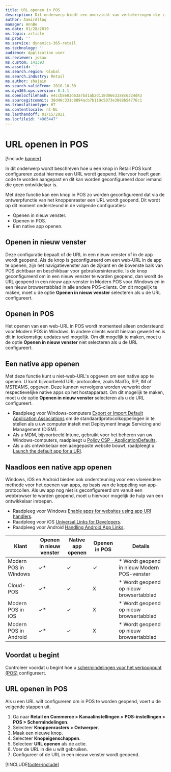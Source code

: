 ```yaml
---
title: URL openen in POS
description: Dit onderwerp biedt een overzicht van verbeteringen die zijn aangebracht in de functies voor het zoeken van producten en klanten in Dynamics 365 Commerce.
author: AamirAllaq
manager: AnnBe
ms.date: 01/28/2019
ms.topic: article
ms.prod: ''
ms.service: dynamics-365-retail
ms.technology: ''
audience: Application user
ms.reviewer: josaw
ms.custom: 141393
ms.assetid: ''
ms.search.region: Global
ms.search.industry: Retail
ms.author: shajain
ms.search.validFrom: 2018-10-30
ms.dyn365.ops.version: 8.1.1
ms.openlocfilehash: e4ccb8e03d63a7bd1ab2d118d86633a8c6324d43
ms.sourcegitcommit: 38d40c331c8894acb7b119c5073e3088b54776c1
ms.translationtype: HT
ms.contentlocale: nl-NL
ms.lasthandoff: 01/15/2021
ms.locfileid: "4965447"
---
```

# <a name="open-url-in-pos"></a>URL openen in POS

[!include [banner](includes/banner.md)]

In dit onderwerp wordt beschreven hoe u een knop in Retail POS kunt configureren zodat hiermee een URL wordt geopend. Hiervoor hoeft geen code te worden aangepast en dit kan worden geconfigureerd door iemand die geen ontwikkelaar is. 

Met deze functie kan een knop in POS zo worden geconfigureerd dat via de ontwerpfunctie van het knoppenraster een URL wordt geopend. Dit wordt op dit moment ondersteund in de volgende configuraties:

- Openen in nieuw venster.
- Openen in POS.
- Een native app openen.

## <a name="open-in-new-window"></a>Openen in nieuw venster

Deze configuratie bepaalt of de URL in een nieuw venster of in de app wordt geopend. Als de knop is geconfigureerd om een web-URL in de app te openen, zijn het navigatievenster aan de zijkant en de bovenste balk van POS zichtbaar en beschikbaar voor gebruikersinteractie. Is de knop geconfigureerd om in een nieuw venster te worden geopend, dan wordt de URL geopend in een nieuw app-venster in Modern POS voor Windows en in een nieuw browsertabblad in alle andere POS-clients. Om dit mogelijk te maken, moet u de optie **Openen in nieuw venster** selecteren als u de URL configureert.

## <a name="open-within-pos"></a>Openen in POS

Het openen van een web-URL in POS wordt momenteel alleen ondersteund voor Modern POS in Windows. In andere clients wordt hieraan gewerkt en is dit in toekomstige updates wel mogelijk. Om dit mogelijk te maken, moet u de optie **Openen in nieuw venster** niet selecteren als u de URL configureert.

## <a name="open-a-native-app"></a>Een native app openen

Met deze functie kunt u niet-web-URL's opgeven om een native app te openen. U kunt bijvoorbeeld URL-protocollen, zoals MailTo, SIP, IM of MSTEAMS, opgeven. Deze kunnen vervolgens worden verwerkt door respectievelijke native apps op het hostapparaat. Om dit mogelijk te maken, moet u de optie **Openen in nieuw venster** selecteren als u de URL configureert.

- Raadpleeg voor Windows-computers [Export or Import Default Application Associations](https://docs.microsoft.com/windows-hardware/manufacture/desktop/export-or-import-default-application-associations) om de standaardprotocolkoppelingen in te stellen als u uw computer instelt met Deployment Image Servicing and Management (DISM).
- Als u MDM, bijvoorbeeld Intune, gebruikt voor het beheren van uw Windows-computers, raadpleegt u [Policy CSP - ApplicationDefaults](https://docs.microsoft.com/windows/client-management/mdm/policy-csp-applicationdefaults).
- Als u als ontwikkelaar een aangepaste website bouwt, raadpleegt u [Launch the default app for a URI](https://docs.microsoft.com/windows/uwp/launch-resume/launch-default-app).

## <a name="open-a-native-app-seamlessly"></a>Naadloos een native app openen

Windows, iOS en Android bieden ook ondersteuning voor een vloeiendere methode voor het openen van apps, op basis van de koppeling van app-protocollen. Als uw app nog niet is geconfigureerd om vanuit een webbrowser te worden geopend, moet u hiervoor mogelijk de hulp van een ontwikkelaar inroepen.

- Raadpleeg voor Windows [Enable apps for websites using app URI handlers](https://docs.microsoft.com/windows/uwp/launch-resume/web-to-app-linking).
- Raadpleeg voor iOS [Universal Links for Developers](https://developer.apple.com/ios/universal-links/).
- Raadpleeg voor Android [Handling Android App Links](https://developer.android.com/training/app-links/).

| Klant                | Openen in nieuw venster | Native app openen | Openen in POS | Details                           |
|-----------------------|--------------------|-----------------|-----------------|-----------------------------------|
| Modern POS in Windows | ✓\*                | ✓               | ✓              | \* Wordt geopend in nieuw Modern POS-venster |
| Cloud-POS             | ✓\*                | ✓               | X              | \* Wordt geopend op nieuw browsertabblad        |
| Modern POS in iOS     | ✓\*                | ✓               | X              | \* Wordt geopend op nieuw browsertabblad        |
| Modern POS in Android | ✓\*                | ✓               | X              | \* Wordt geopend op nieuw browsertabblad        |

## <a name="before-you-begin"></a>Voordat u begint

Controleer voordat u begint hoe u [schermindelingen voor het verkooppunt (POS)](pos-screen-layouts.md) configureert.

## <a name="open-url-in-pos"></a>URL openen in POS

Als u een URL wilt configureren om in POS te worden geopend, voert u de volgende stappen uit.

1. Ga naar **Retail en Commerce \> Kanaalinstellingen \> POS-instellingen \> POS \> Schermindelingen**.
2. Selecteer **Knoppenrasters \> Ontwerper**.
3. Maak een nieuwe knop.
4. Selecteer **Knopeigenschappen**.
5. Selecteer **URL openen** als de actie.
6. Voer de URL in die u wilt gebruiken.
7. Configureer of de URL in een nieuw venster wordt geopend.


[!INCLUDE[footer-include](../includes/footer-banner.md)]